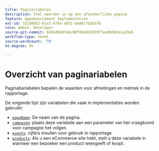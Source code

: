 ```yaml
---
title: Paginariabelen
description: Stel waarden in op een afzonderlijke pagina.
feature: Appmeasurement Implementation
exl-id: 321d0db2-61a3-478e-ab51-8e06c7b2bb7b
role: Admin, Developer
source-git-commit: 665bd68d7ebc08f0da02d93977ee0b583e1a28e6
workflow-type: tm+mt
source-wordcount: '70'
ht-degree: 0%

---
```


# Overzicht van paginariabelen

Paginabariabelen bepalen de waarden voor afmetingen en metriek in de rapportage.

De volgende lijst zijn variabelen die vaak in implementaties worden gebruikt:

* [`pageName`](pagename.md): De naam van de pagina.
* [`campaign`](campaign.md): plaats deze variabele aan een parameter van het vraagkoord voor campagne het volgen.
* [`events`](events/events-overview.md): cijfers invullen voor gebruik in rapportage.
* [`products`](products.md): Als u een eCommerce-site hebt, stelt u deze variabele in wanneer een bezoeker een product weergeeft of koopt.
